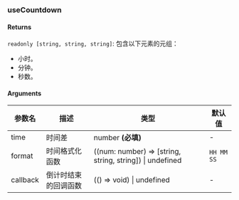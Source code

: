 ### useCountdown

#### Returns

`readonly [string, string, string]`: 包含以下元素的元组：

- 小时。
- 分钟。
- 秒数。

#### Arguments

| 参数名   | 描述                 | 类型                                                     | 默认值     |
| -------- | -------------------- | -------------------------------------------------------- | ---------- |
| time     | 时间差               | number **(必填)**                                        | -          |
| format   | 时间格式化函数       | ((num: number) => [string, string, string]) \| undefined | `HH MM SS` |
| callback | 倒计时结束的回调函数 | (() => void) \| undefined                                | -          |

